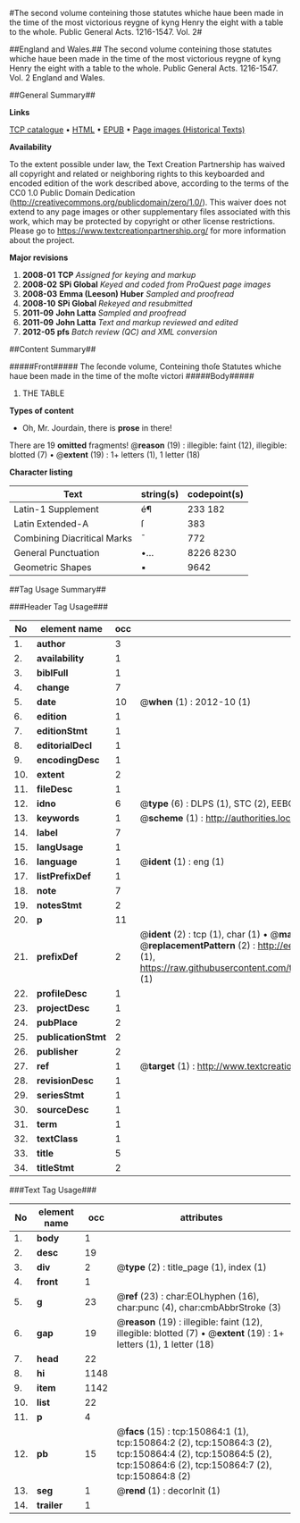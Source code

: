 #The second volume conteining those statutes whiche haue been made in the time of the most victorious reygne of kyng Henry the eight with a table to the whole. Public General Acts. 1216-1547. Vol. 2#

##England and Wales.##
The second volume conteining those statutes whiche haue been made in the time of the most victorious reygne of kyng Henry the eight with a table to the whole.
Public General Acts. 1216-1547. Vol. 2
England and Wales.

##General Summary##

**Links**

[TCP catalogue](http://www.ota.ox.ac.uk/tcp/)  • 
[HTML](http://tei.it.ox.ac.uk/tcp/Texts-HTML/free/A74/A74011.html)  • 
[EPUB](http://tei.it.ox.ac.uk/tcp/Texts-EPUB/free/A74/A74011.epub) • 
[Page images (Historical Texts)](https://historicaltexts.jisc.ac.uk/eebo-99898993e)

**Availability**

To the extent possible under law, the Text Creation Partnership has waived all copyright and related or neighboring rights to this keyboarded and encoded edition of the work described above, according to the terms of the CC0 1.0 Public Domain Dedication (http://creativecommons.org/publicdomain/zero/1.0/). This waiver does not extend to any page images or other supplementary files associated with this work, which may be protected by copyright or other license restrictions. Please go to https://www.textcreationpartnership.org/ for more information about the project.

**Major revisions**

1. __2008-01__ __TCP__ *Assigned for keying and markup*
1. __2008-02__ __SPi Global__ *Keyed and coded from ProQuest page images*
1. __2008-03__ __Emma (Leeson) Huber__ *Sampled and proofread*
1. __2008-10__ __SPi Global__ *Rekeyed and resubmitted*
1. __2011-09__ __John Latta__ *Sampled and proofread*
1. __2011-09__ __John Latta__ *Text and markup reviewed and edited*
1. __2012-05__ __pfs__ *Batch review (QC) and XML conversion*

##Content Summary##

#####Front#####
The ſeconde volume, Conteining thoſe Statutes whiche haue been made in the time of the moſte victori
#####Body#####

1. THE TABLE

**Types of content**

  * Oh, Mr. Jourdain, there is **prose** in there!

There are 19 **omitted** fragments! 
 @__reason__ (19) : illegible: faint (12), illegible: blotted (7)  •  @__extent__ (19) : 1+ letters (1), 1 letter (18)

**Character listing**


|Text|string(s)|codepoint(s)|
|---|---|---|
|Latin-1 Supplement|é¶|233 182|
|Latin Extended-A|ſ|383|
|Combining             Diacritical Marks|̄|772|
|General Punctuation|•…|8226 8230|
|Geometric Shapes|▪|9642|

##Tag Usage Summary##

###Header Tag Usage###

|No|element name|occ|attributes|
|---|---|---|---|
|1.|__author__|3||
|2.|__availability__|1||
|3.|__biblFull__|1||
|4.|__change__|7||
|5.|__date__|10| @__when__ (1) : 2012-10 (1)|
|6.|__edition__|1||
|7.|__editionStmt__|1||
|8.|__editorialDecl__|1||
|9.|__encodingDesc__|1||
|10.|__extent__|2||
|11.|__fileDesc__|1||
|12.|__idno__|6| @__type__ (6) : DLPS (1), STC (2), EEBO-CITATION (1), PROQUEST (1), VID (1)|
|13.|__keywords__|1| @__scheme__ (1) : http://authorities.loc.gov/ (1)|
|14.|__label__|7||
|15.|__langUsage__|1||
|16.|__language__|1| @__ident__ (1) : eng (1)|
|17.|__listPrefixDef__|1||
|18.|__note__|7||
|19.|__notesStmt__|2||
|20.|__p__|11||
|21.|__prefixDef__|2| @__ident__ (2) : tcp (1), char (1)  •  @__matchPattern__ (2) : ([0-9\-]+):([0-9IVX]+) (1), (.+) (1)  •  @__replacementPattern__ (2) : http://eebo.chadwyck.com/downloadtiff?vid=$1&page=$2 (1), https://raw.githubusercontent.com/textcreationpartnership/Texts/master/tcpchars.xml#$1 (1)|
|22.|__profileDesc__|1||
|23.|__projectDesc__|1||
|24.|__pubPlace__|2||
|25.|__publicationStmt__|2||
|26.|__publisher__|2||
|27.|__ref__|1| @__target__ (1) : http://www.textcreationpartnership.org/docs/. (1)|
|28.|__revisionDesc__|1||
|29.|__seriesStmt__|1||
|30.|__sourceDesc__|1||
|31.|__term__|1||
|32.|__textClass__|1||
|33.|__title__|5||
|34.|__titleStmt__|2||


###Text Tag Usage###

|No|element name|occ|attributes|
|---|---|---|---|
|1.|__body__|1||
|2.|__desc__|19||
|3.|__div__|2| @__type__ (2) : title_page (1), index (1)|
|4.|__front__|1||
|5.|__g__|23| @__ref__ (23) : char:EOLhyphen (16), char:punc (4), char:cmbAbbrStroke (3)|
|6.|__gap__|19| @__reason__ (19) : illegible: faint (12), illegible: blotted (7)  •  @__extent__ (19) : 1+ letters (1), 1 letter (18)|
|7.|__head__|22||
|8.|__hi__|1148||
|9.|__item__|1142||
|10.|__list__|22||
|11.|__p__|4||
|12.|__pb__|15| @__facs__ (15) : tcp:150864:1 (1), tcp:150864:2 (2), tcp:150864:3 (2), tcp:150864:4 (2), tcp:150864:5 (2), tcp:150864:6 (2), tcp:150864:7 (2), tcp:150864:8 (2)|
|13.|__seg__|1| @__rend__ (1) : decorInit (1)|
|14.|__trailer__|1||
